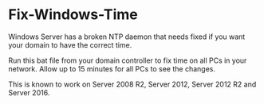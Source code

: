 # Fix-Windows-Time
Windows Server has a broken NTP daemon that needs fixed if you want your domain to have the correct time.

Run this bat file from your domain controller to fix time on all PCs in your network. Allow up to 15 minutes for all PCs to see the changes.

This is known to work on Server 2008 R2, Server 2012, Server 2012 R2 and Server 2016.
